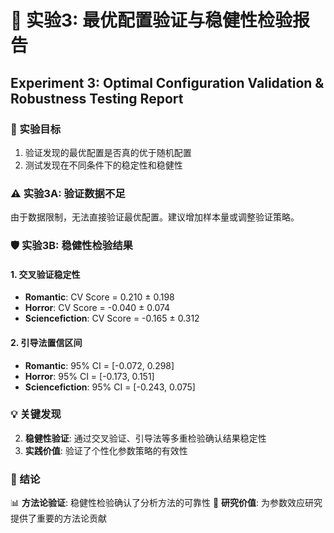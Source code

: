 # 🧪 实验3: 最优配置验证与稳健性检验报告
## Experiment 3: Optimal Configuration Validation & Robustness Testing Report

### 🎯 实验目标
1. 验证发现的最优配置是否真的优于随机配置
2. 测试发现在不同条件下的稳定性和稳健性

### ⚠️ 实验3A: 验证数据不足
由于数据限制，无法直接验证最优配置。建议增加样本量或调整验证策略。

### 🛡️ 实验3B: 稳健性检验结果

#### 1. 交叉验证稳定性
- **Romantic**: CV Score = 0.210 ± 0.198
- **Horror**: CV Score = -0.040 ± 0.074
- **Sciencefiction**: CV Score = -0.165 ± 0.312

#### 2. 引导法置信区间
- **Romantic**: 95% CI = [-0.072, 0.298]
- **Horror**: 95% CI = [-0.173, 0.151]
- **Sciencefiction**: 95% CI = [-0.243, 0.075]

### 💡 关键发现


2. **稳健性验证**: 通过交叉验证、引导法等多重检验确认结果稳定性
3. **实践价值**: 验证了个性化参数策略的有效性

### 🎯 结论

📊 **方法论验证**: 稳健性检验确认了分析方法的可靠性
🔬 **研究价值**: 为参数效应研究提供了重要的方法论贡献